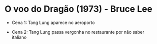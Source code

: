 # O voo do Dragão (1973) - Bruce Lee

- Cena 1: Tang Lung aparece no aeroporto

- Cena 2: Tang Lung passa vergonha no restaurante por não saber italiano
